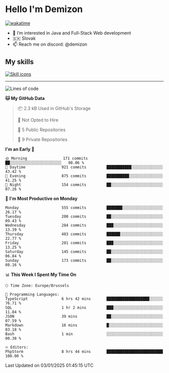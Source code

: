 # Hello I'm Demizon
[![wakatime](https://wakatime.com/badge/user/6ad1949f-d6d7-44f9-9eee-c35e54cc499b.svg)](https://wakatime.com/@6ad1949f-d6d7-44f9-9eee-c35e54cc499b)
- 👀 I’m interested in Java and Full-Stack Web development
- 🇸🇰 Slovak
- 📫 Reach me on discord: @demizon

## My skills
[![Skill icons](https://skillicons.dev/icons?i=java,js,ts,html,css,react,nextjs,tailwind,supabase,py,git,docker,linux,mysql,postgres,mongo&theme=dark)](https://github.com/Demizon3433)

---

<!--START_SECTION:waka-->
![Lines of code](https://img.shields.io/badge/From%20Hello%20World%20I%27ve%20Written-631.6%20thousand%20lines%20of%20code-blue)

**🐱 My GitHub Data** 

> 📦 2.3 kB Used in GitHub's Storage 
 > 
> 🚫 Not Opted to Hire
 > 
> 📜 5 Public Repositories 
 > 
> 🔑 9 Private Repositories 
 > 
**I'm an Early 🐤** 

```text
🌞 Morning                171 commits         ██░░░░░░░░░░░░░░░░░░░░░░░   08.06 % 
🌆 Daytime                921 commits         ███████████░░░░░░░░░░░░░░   43.42 % 
🌃 Evening                875 commits         ██████████░░░░░░░░░░░░░░░   41.25 % 
🌙 Night                  154 commits         ██░░░░░░░░░░░░░░░░░░░░░░░   07.26 % 
```
📅 **I'm Most Productive on Monday** 

```text
Monday                   555 commits         ███████░░░░░░░░░░░░░░░░░░   26.17 % 
Tuesday                  200 commits         ██░░░░░░░░░░░░░░░░░░░░░░░   09.43 % 
Wednesday                284 commits         ███░░░░░░░░░░░░░░░░░░░░░░   13.39 % 
Thursday                 483 commits         ██████░░░░░░░░░░░░░░░░░░░   22.77 % 
Friday                   281 commits         ███░░░░░░░░░░░░░░░░░░░░░░   13.25 % 
Saturday                 145 commits         ██░░░░░░░░░░░░░░░░░░░░░░░   06.84 % 
Sunday                   173 commits         ██░░░░░░░░░░░░░░░░░░░░░░░   08.16 % 
```


📊 **This Week I Spent My Time On** 

```text
🕑︎ Time Zone: Europe/Brussels

💬 Programming Languages: 
TypeScript               6 hrs 42 mins       ███████████████████░░░░░░   76.71 % 
SQL                      1 hr 2 mins         ███░░░░░░░░░░░░░░░░░░░░░░   11.84 % 
JSON                     39 mins             ██░░░░░░░░░░░░░░░░░░░░░░░   07.59 % 
Markdown                 16 mins             █░░░░░░░░░░░░░░░░░░░░░░░░   03.18 % 
Bash                     1 min               ░░░░░░░░░░░░░░░░░░░░░░░░░   00.38 % 

🔥 Editors: 
PhpStorm                 8 hrs 44 mins       █████████████████████████   100.00 % 
```


 Last Updated on 03/01/2025 01:45:15 UTC
<!--END_SECTION:waka-->

